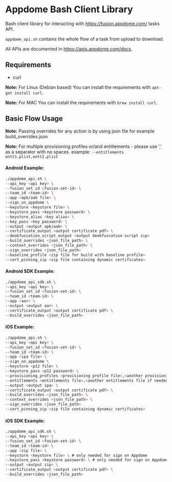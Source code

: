 # Appdome Bash Client Library
Bash client library for interacting with https://fusion.appdome.com/ tasks API.

`appdome_api.sh` contains the whole flow of a task from upload to download.

All APIs are documented in https://apis.appdome.com/docs.

## Requirements
- curl

**Note:** For Linux (Debian based) You can install the requirements with `apt-get install curl`.

**Note:** For MAC You can install the requirements with `brew install curl`.

## Basic Flow Usage
**Note:** Passing overrides for any action is by using json file for example build_overrides.json

**Note:** For multiple provisioning profiles or/and entitlements - please use ',' as a separator with no spaces. example: `--entitlements entt1.plist,entt2.plist`
#### Android Example:

```bash
./appdome_api.sh \
--api_key <api key> \
--fusion_set_id <fusion-set-id> \
--team_id <team-id> \
--app <apk/aab file> \
--sign_on_appdome \
--keystore <keystore file> \
--keystore_pass <keystore password> \
--keystore_alias <key alias> \
--key_pass <key password> \
--output <output apk/aab> \
--certificate_output <output certificate pdf> \
--deobfuscation_script_output <output deobfuscation script zip>
--build_overrides <json_file_path> \
--context_overrides <json_file_path> \
--sign_overrides <json_file_path>
--baseline_profile <zip file for build with baseline profile>
--cert_pinning_zip <zip file containing dynamic certificates>
```

#### Android SDK Example:

```bash
./appdome_api_sdk.sh \
--api_key <api key> \
--fusion_set_id <fusion-set-id> \
--team_id <team-id> \
--app <aar> \
--output <output aar> \
--certificate_output <output certificate pdf> \
--build_overrides <json_file_path> 
```

#### iOS Example:

```bash
./appdome_api.sh \
--api_key <api key> \
--fusion_set_id <fusion-set-id> \
--team_id <team-id> \
--app <ipa file> \
--sign_on_appdome \
--keystore <p12 file> \
--keystore_pass <p12 password> \
--provisioning_profiles <provisioning profile file>,<another provisioning profile file if needed> \
--entitlements <entitlements file>,<another entitlements file if needed> \
--output <output ipa> \
--certificate_output <output certificate pdf> \
--build_overrides <json_file_path> \
--context_overrides <json_file_path> \
--sign_overrides <json_file_path>
--cert_pinning_zip <zip file containing dynamic certificates>
```

#### iOS SDK Example:

```bash
./appdome_api_sdk.sh \
--api_key <api key> \
--fusion_set_id <fusion-set-id> \
--team_id <team-id> \
--app <zip file> \
--keystore <keystore file> \ # only needed for sign on Appdome
--keystore_pass <keystore password> \ # only needed for sign on Appdome
--output <output zip> \
--certificate_output <output certificate pdf> \
--build_overrides <json_file_path> 
```